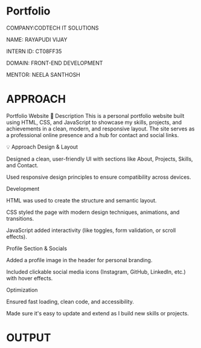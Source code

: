 # Portfolio
COMPANY:CODTECH IT SOLUTIONS

NAME: RAYAPUDI VIJAY

INTERN ID: CT08FF35

DOMAIN: FRONT-END DEVELOPMENT

MENTOR: NEELA SANTHOSH

# APPROACH
Portfolio Website
📄 Description
This is a personal portfolio website built using HTML, CSS, and JavaScript to showcase my skills, projects, and achievements in a clean, modern, and responsive layout. The site serves as a professional online presence and a hub for contact and social links.

💡 Approach
Design & Layout

Designed a clean, user-friendly UI with sections like About, Projects, Skills, and Contact.

Used responsive design principles to ensure compatibility across devices.

Development

HTML was used to create the structure and semantic layout.

CSS styled the page with modern design techniques, animations, and transitions.

JavaScript added interactivity (like toggles, form validation, or scroll effects).

Profile Section & Socials

Added a profile image in the header for personal branding.

Included clickable social media icons (Instagram, GitHub, LinkedIn, etc.) with hover effects.

Optimization

Ensured fast loading, clean code, and accessibility.

Made sure it's easy to update and extend as I build new skills or projects.

# OUTPUT

